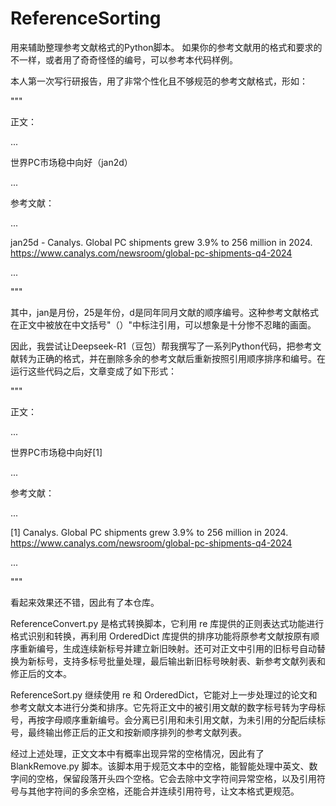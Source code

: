# ReferenceSorting
  用来辅助整理参考文献格式的Python脚本。
  如果你的参考文献用的格式和要求的不一样，或者用了奇奇怪怪的编号，可以参考本代码样例。

  本人第一次写行研报告，用了非常个性化且不够规范的参考文献格式，形如：
  
  """
  
  正文：
  
  ...
  
  世界PC市场稳中向好（jan2d）
  
  ...
  
  参考文献：
  
  ...
  
  jan25d - Canalys. Global PC shipments grew 3.9% to 256 million in 2024. https://www.canalys.com/newsroom/global-pc-shipments-q4-2024
  
  ...
  
  """
  
  其中，jan是月份，25是年份，d是同年同月文献的顺序编号。这种参考文献格式在正文中被放在中文括号"（）"中标注引用，可以想象是十分惨不忍睹的画面。

  因此，我尝试让Deepseek-R1（豆包）帮我撰写了一系列Python代码，把参考文献转为正确的格式，并在删除多余的参考文献后重新按照引用顺序排序和编号。在运行这些代码之后，文章变成了如下形式：
  
  """
  
  正文：
  
  ...
  
  世界PC市场稳中向好[1]
  
  ...
  
  参考文献：
  
  ...
  
  [1] Canalys. Global PC shipments grew 3.9% to 256 million in 2024. https://www.canalys.com/newsroom/global-pc-shipments-q4-2024
  
  ...
  
  """
  
  看起来效果还不错，因此有了本仓库。

  ReferenceConvert.py 是格式转换脚本，它利用 re 库提供的正则表达式功能进行格式识别和转换，再利用 OrderedDict 库提供的排序功能将原参考文献按原有顺序重新编号，生成连续新标号并建立新旧映射。还可对正文中引用的旧标号自动替换为新标号，支持多标号批量处理，最后输出新旧标号映射表、新参考文献列表和修正后的文本。
  
  ReferenceSort.py 继续使用 re 和 OrderedDict，它能对上一步处理过的论文和参考文献文本进行分类和排序。它先将正文中的被引用文献的数字标号转为字母标号，再按字母顺序重新编号。会分离已引用和未引用文献，为未引用的分配后续标号，最终输出修正后的正文和按新顺序排列的参考文献列表。

  经过上述处理，正文文本中有概率出现异常的空格情况，因此有了 BlankRemove.py 脚本。该脚本用于规范文本中的空格，能智能处理中英文、数字间的空格，保留段落开头四个空格。它会去除中文字符间异常空格，以及引用符号与其他字符间的多余空格，还能合并连续引用符号，让文本格式更规范。
